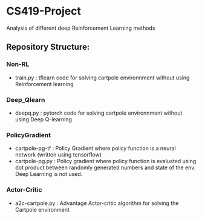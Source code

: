# CS419-Project
Analysis of different  deep Reinforcement Learning methods

## Repository Structure: 

### Non-RL
- train.py : tflearn code for solving cartpole environnment without using Reinforcement learning

### Deep_Qlearn
- deepq.py : pytorch code for solving cartpole environnment without using Deep Q-learning

### PolicyGradient
- cartpole-pg-tf : Policy Gradient where policy function is a neural network (written using tensorflow)
- cartpole-pg.py : Policy gradient where policy function is evaluated using dot product between randomly generated numbers and state of the env. Deep Learning is not used. 

### Actor-Critic
- a2c-cartpole.py : Advantage Actor-critic algorithm for solving the Cartpole environment

